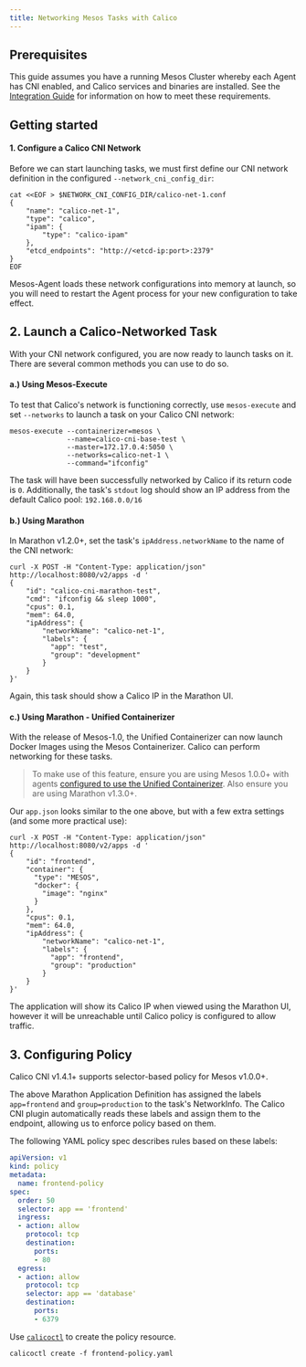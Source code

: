 ```yaml
---
title: Networking Mesos Tasks with Calico
---
```


## Prerequisites

This guide assumes you have a running Mesos Cluster whereby each Agent has
CNI enabled, and Calico services and binaries are installed. See the [Integration Guide]({{site.baseurl}}/{{page.version}}/getting-started/mesos/installation/integration)
for information on how to meet these requirements.

## Getting started

#### 1. Configure a Calico CNI Network

Before we can start launching tasks, we must first define our CNI network definition in the configured  `--network_cni_config_dir`:

```shell
cat <<EOF > $NETWORK_CNI_CONFIG_DIR/calico-net-1.conf
{
    "name": "calico-net-1",
    "type": "calico",
    "ipam": {
        "type": "calico-ipam"
    },
    "etcd_endpoints": "http://<etcd-ip:port>:2379"
}
EOF
```

Mesos-Agent loads these network configurations into memory at launch, so you will need to restart the Agent process for your new configuration to take effect.

## 2. Launch a Calico-Networked Task

With your CNI network configured, you are now ready to launch tasks on it. There are several common methods you can use to do so.

#### a.) Using Mesos-Execute

To test that Calico's network is functioning correctly, use `mesos-execute` and set `--networks` to launch a task on your Calico CNI network:

```shell
mesos-execute --containerizer=mesos \
              --name=calico-cni-base-test \
              --master=172.17.0.4:5050 \
              --networks=calico-net-1 \
              --command="ifconfig"
```

The task will have been successfully networked by Calico if its return code is `0`. Additionally, the task's `stdout` log should show an IP address from the default Calico pool: `192.168.0.0/16`

#### b.) Using Marathon

In Marathon v1.2.0+, set the task's `ipAddress.networkName` to the name of the CNI network:

```shell
curl -X POST -H "Content-Type: application/json" http://localhost:8080/v2/apps -d '
{
    "id": "calico-cni-marathon-test",
    "cmd": "ifconfig && sleep 1000",
    "cpus": 0.1,
    "mem": 64.0,
    "ipAddress": {
        "networkName": "calico-net-1",
        "labels": {
          "app": "test",
          "group": "development"
        }
    }
}'
```
Again, this task should show a Calico IP in the Marathon UI.

#### c.) Using Marathon - Unified Containerizer

With the release of Mesos-1.0, the Unified Containerizer can now launch Docker Images using the Mesos Containerizer. Calico can perform networking for these tasks.

> To make use of this feature, ensure you are using Mesos 1.0.0+ with agents [configured to use the Unified Containerizer](http://mesos.apache.org/documentation/latest/container-image/). Also ensure you are using Marathon v1.3.0+.

Our `app.json` looks similar to the one above, but with a few extra settings (and some more practical use):

```shell
curl -X POST -H "Content-Type: application/json" http://localhost:8080/v2/apps -d '
{
    "id": "frontend",
    "container": {
      "type": "MESOS",
      "docker": {
        "image": "nginx"
      }
    },
    "cpus": 0.1,
    "mem": 64.0,
    "ipAddress": {
        "networkName": "calico-net-1",
        "labels": {
          "app": "frontend",
          "group": "production"
        }
    }
}'
```

The application will show its Calico IP when viewed using the Marathon UI, however it will be unreachable until Calico policy is configured to allow traffic.

## 3. Configuring Policy

Calico CNI v1.4.1+ supports selector-based policy for Mesos v1.0.0+.

The above Marathon Application Definition has assigned the labels `app=frontend` and `group=production` to the task's NetworkInfo. The Calico CNI plugin automatically reads these labels and assign them to the endpoint, allowing us to enforce policy based on them.

The following YAML policy spec describes rules based on these labels:

```yaml
apiVersion: v1
kind: policy
metadata:
  name: frontend-policy
spec:
  order: 50
  selector: app == 'frontend'
  ingress:
  - action: allow
    protocol: tcp
    destination:
      ports:
      - 80
  egress:
  - action: allow
    protocol: tcp
    selector: app == 'database'
    destination:
      ports:
      - 6379
```

Use [`calicoctl`]({{site.baseurl}}/{{page.version}}/releases) to create the policy resource.

```shell
calicoctl create -f frontend-policy.yaml
```

[calico-slack]: https://slack.projectcalico.org/
[marathon-ip-per-task-doc]: https://github.com/mesosphere/marathon/blob/v0.14.0/docs/ip-per-task.md
